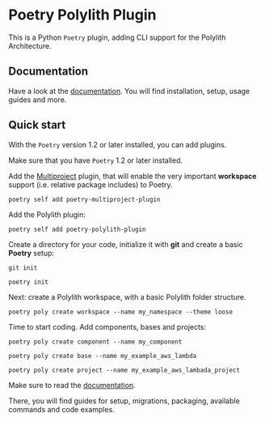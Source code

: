 # Poetry Polylith Plugin

This is a Python `Poetry` plugin, adding CLI support for the Polylith Architecture.

## Documentation
Have a look at the [documentation](https://davidvujic.github.io/python-polylith-docs/).
You will find installation, setup, usage guides and more.

## Quick start

With the `Poetry` version 1.2 or later installed, you can add plugins.


Make sure that you have `Poetry` 1.2 or later installed.

Add the [Multiproject](https://github.com/DavidVujic/poetry-multiproject-plugin) plugin, that will enable the very important __workspace__ support (i.e. relative package includes) to Poetry.
``` shell
poetry self add poetry-multiproject-plugin
```

Add the Polylith plugin:
``` shell
poetry self add poetry-polylith-plugin
```

Create a directory for your code, initialize it with __git__ and create a basic __Poetry__ setup:

``` shell
git init

poetry init
```

Next: create a Polylith workspace, with a basic Polylith folder structure.

``` shell
poetry poly create workspace --name my_namespace --theme loose
```

Time to start coding. Add components, bases and projects:

``` shell
poetry poly create component --name my_component

poetry poly create base --name my_example_aws_lambda

poetry poly create project --name my_example_aws_lambada_project
```

Make sure to read the [documentation](https://davidvujic.github.io/python-polylith-docs/).

There, you will find guides for setup, migrations, packaging, available commands and code examples.
